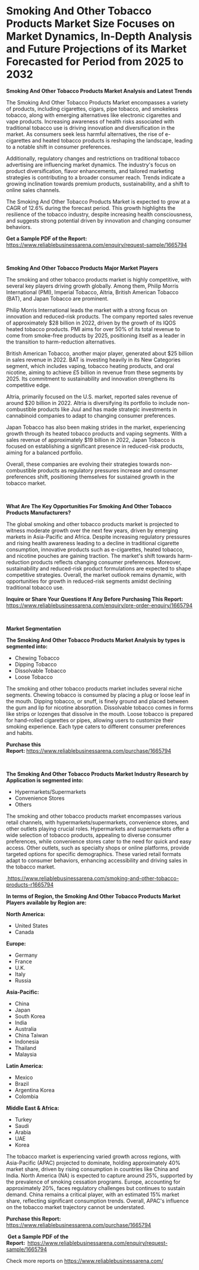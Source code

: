 <p><h1>Smoking And Other Tobacco Products Market Size Focuses on Market Dynamics, In-Depth Analysis and Future Projections of its Market Forecasted for Period from 2025 to 2032</h1></p><p><strong>Smoking And Other Tobacco Products Market Analysis and Latest Trends</strong></p>
<p><p>The Smoking And Other Tobacco Products Market encompasses a variety of products, including cigarettes, cigars, pipe tobacco, and smokeless tobacco, along with emerging alternatives like electronic cigarettes and vape products. Increasing awareness of health risks associated with traditional tobacco use is driving innovation and diversification in the market. As consumers seek less harmful alternatives, the rise of e-cigarettes and heated tobacco products is reshaping the landscape, leading to a notable shift in consumer preferences.</p><p>Additionally, regulatory changes and restrictions on traditional tobacco advertising are influencing market dynamics. The industry's focus on product diversification, flavor enhancements, and tailored marketing strategies is contributing to a broader consumer reach. Trends indicate a growing inclination towards premium products, sustainability, and a shift to online sales channels.</p><p>The Smoking And Other Tobacco Products Market is expected to grow at a CAGR of 12.6% during the forecast period. This growth highlights the resilience of the tobacco industry, despite increasing health consciousness, and suggests strong potential driven by innovation and changing consumer behaviors.</p></p>
<p><strong>Get a Sample PDF of the Report:&nbsp;</strong> <a href="https://www.reliablebusinessarena.com/enquiry/request-sample/1665794?utm_campaign=3008&utm_medium=2&utm_source=Github&utm_content=ia&utm_term=05042025&utm_id=smoking-and-other-tobacco-products">https://www.reliablebusinessarena.com/enquiry/request-sample/1665794</a></p>
<p>&nbsp;</p>
<p><strong>Smoking And Other Tobacco Products Major Market Players</strong></p>
<p><p>The smoking and other tobacco products market is highly competitive, with several key players driving growth globally. Among them, Philip Morris International (PMI), Imperial Tobacco, Altria, British American Tobacco (BAT), and Japan Tobacco are prominent.</p><p>Philip Morris International leads the market with a strong focus on innovation and reduced-risk products. The company reported sales revenue of approximately $28 billion in 2022, driven by the growth of its IQOS heated tobacco products. PMI aims for over 50% of its total revenue to come from smoke-free products by 2025, positioning itself as a leader in the transition to harm-reduction alternatives.</p><p>British American Tobacco, another major player, generated about $25 billion in sales revenue in 2022. BAT is investing heavily in its New Categories segment, which includes vaping, tobacco heating products, and oral nicotine, aiming to achieve £5 billion in revenue from these segments by 2025. Its commitment to sustainability and innovation strengthens its competitive edge.</p><p>Altria, primarily focused on the U.S. market, reported sales revenue of around $20 billion in 2022. Altria is diversifying its portfolio to include non-combustible products like Juul and has made strategic investments in cannabinoid companies to adapt to changing consumer preferences.</p><p>Japan Tobacco has also been making strides in the market, experiencing growth through its heated tobacco products and vaping segments. With a sales revenue of approximately $19 billion in 2022, Japan Tobacco is focused on establishing a significant presence in reduced-risk products, aiming for a balanced portfolio.</p><p>Overall, these companies are evolving their strategies towards non-combustible products as regulatory pressures increase and consumer preferences shift, positioning themselves for sustained growth in the tobacco market.</p></p>
<p>&nbsp;</p>
<p><strong>What Are The Key Opportunities For Smoking And Other Tobacco Products Manufacturers?</strong></p>
<p><p>The global smoking and other tobacco products market is projected to witness moderate growth over the next few years, driven by emerging markets in Asia-Pacific and Africa. Despite increasing regulatory pressures and rising health awareness leading to a decline in traditional cigarette consumption, innovative products such as e-cigarettes, heated tobacco, and nicotine pouches are gaining traction. The market's shift towards harm-reduction products reflects changing consumer preferences. Moreover, sustainability and reduced-risk product formulations are expected to shape competitive strategies. Overall, the market outlook remains dynamic, with opportunities for growth in reduced-risk segments amidst declining traditional tobacco use.</p></p>
<p><strong>Inquire or Share Your Questions If Any Before Purchasing This Report:</strong> <a href="https://www.reliablebusinessarena.com/enquiry/pre-order-enquiry/1665794?utm_campaign=3008&utm_medium=2&utm_source=Github&utm_content=ia&utm_term=05042025&utm_id=smoking-and-other-tobacco-products">https://www.reliablebusinessarena.com/enquiry/pre-order-enquiry/1665794</a></p>
<p>&nbsp;</p>
<p><strong>Market Segmentation</strong></p>
<p><strong>The Smoking And Other Tobacco Products Market Analysis by types is segmented into:</strong></p>
<p><ul><li>Chewing Tobacco</li><li>Dipping Tobacco</li><li>Dissolvable Tobacco</li><li>Loose Tobacco</li></ul></p>
<p><p>The smoking and other tobacco products market includes several niche segments. Chewing tobacco is consumed by placing a plug or loose leaf in the mouth. Dipping tobacco, or snuff, is finely ground and placed between the gum and lip for nicotine absorption. Dissolvable tobacco comes in forms like strips or lozenges that dissolve in the mouth. Loose tobacco is prepared for hand-rolled cigarettes or pipes, allowing users to customize their smoking experience. Each type caters to different consumer preferences and habits.</p></p>
<p><strong>Purchase this Report:&nbsp;</strong><a href="https://www.reliablebusinessarena.com/purchase/1665794?utm_campaign=3008&utm_medium=2&utm_source=Github&utm_content=ia&utm_term=05042025&utm_id=smoking-and-other-tobacco-products">https://www.reliablebusinessarena.com/purchase/1665794</a></p>
<p>&nbsp;</p>
<p><strong>The Smoking And Other Tobacco Products Market Industry Research by Application is segmented into:</strong></p>
<p><ul><li>Hypermarkets/Supermarkets</li><li>Convenience Stores</li><li>Others</li></ul></p>
<p><p>The smoking and other tobacco products market encompasses various retail channels, with hypermarkets/supermarkets, convenience stores, and other outlets playing crucial roles. Hypermarkets and supermarkets offer a wide selection of tobacco products, appealing to diverse consumer preferences, while convenience stores cater to the need for quick and easy access. Other outlets, such as specialty shops or online platforms, provide targeted options for specific demographics. These varied retail formats adapt to consumer behaviors, enhancing accessibility and driving sales in the tobacco market.</p></p>
<p><a href="https://www.reliablebusinessarena.com/smoking-and-other-tobacco-products-r1665794?utm_campaign=3008&utm_medium=2&utm_source=Github&utm_content=ia&utm_term=05042025&utm_id=smoking-and-other-tobacco-products">&nbsp;https://www.reliablebusinessarena.com/smoking-and-other-tobacco-products-r1665794</a></p>
<p><strong>In terms of Region, the Smoking And Other Tobacco Products Market Players available by Region are:</strong></p>
<p>
    <p> <strong> North America: </strong>
        <ul>
            <li>United States</li>
            <li>Canada</li>
        </ul>
        </p> 
    <p> <strong> Europe: </strong>
        <ul>
            <li>Germany</li>
            <li>France</li>
            <li>U.K.</li>
            <li>Italy</li>
            <li>Russia</li>
        </ul>
        </p> 
    <p> <strong> Asia-Pacific: </strong>
        <ul>
            <li>China</li>
            <li>Japan</li>
            <li>South Korea</li>
            <li>India</li>
            <li>Australia</li>
            <li>China Taiwan</li>
            <li>Indonesia</li>
            <li>Thailand</li>
            <li>Malaysia</li>
        </ul>
        </p> 
    <p> <strong> Latin America: </strong>
        <ul>
            <li>Mexico</li>
            <li>Brazil</li>
            <li>Argentina Korea</li>
            <li>Colombia</li>
        </ul>
        </p> 
    <p> <strong> Middle East & Africa: </strong>
        <ul>
            <li>Turkey</li>
            <li>Saudi</li>
            <li>Arabia</li>
            <li>UAE</li>
            <li>Korea</li>
        </ul>
    </p>
    </p>
<p><p>The tobacco market is experiencing varied growth across regions, with Asia-Pacific (APAC) projected to dominate, holding approximately 40% market share, driven by rising consumption in countries like China and India. North America (NA) is expected to capture around 25%, supported by the prevalence of smoking cessation programs. Europe, accounting for approximately 20%, faces regulatory challenges but continues to sustain demand. China remains a critical player, with an estimated 15% market share, reflecting significant consumption trends. Overall, APAC's influence on the tobacco market trajectory cannot be understated.</p></p>
<p><strong>Purchase this Report: </strong><a href="https://www.reliablebusinessarena.com/purchase/1665794?utm_campaign=3008&utm_medium=2&utm_source=Github&utm_content=ia&utm_term=05042025&utm_id=smoking-and-other-tobacco-products">https://www.reliablebusinessarena.com/purchase/1665794</a></p>
<p>&nbsp;<strong>Get a Sample PDF of the Report:&nbsp;&nbsp;</strong><a href="https://www.reliablebusinessarena.com/enquiry/request-sample/1665794?utm_campaign=3008&utm_medium=2&utm_source=Github&utm_content=ia&utm_term=05042025&utm_id=smoking-and-other-tobacco-products">https://www.reliablebusinessarena.com/enquiry/request-sample/1665794</a></p>
<p><strong></strong></p>
<p>Check more reports on <a href="https://www.reliablebusinessarena.com/?utm_campaign=3008&utm_medium=2&utm_source=Github&utm_content=ia&utm_term=05042025&utm_id=smoking-and-other-tobacco-products">https://www.reliablebusinessarena.com/</a></p>